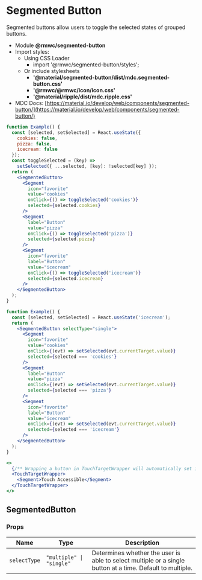 # Segmented Button

Segmented buttons allow users to toggle the selected states of grouped buttons.

- Module **@rmwc/segmented-button**
- Import styles:
  - Using CSS Loader
    - import '@rmwc/segmented-button/styles';
  - Or include stylesheets
    - **'@material/segmented-button/dist/mdc.segmented-button.css'**
    - **'@rmwc/@rmwc/icon/icon.css'**
    - **'@material/ripple/dist/mdc.ripple.css'**
- MDC Docs: [https://material.io/develop/web/components/segmented-button/](https://material.io/develop/web/components/segmented-button/)

```jsx
function Example() {
  const [selected, setSelected] = React.useState({
    cookies: false,
    pizza: false,
    icecream: false
  });
  const toggleSelected = (key) =>
    setSelected({ ...selected, [key]: !selected[key] });
  return (
    <SegmentedButton>
      <Segment
        icon="favorite"
        value="cookies"
        onClick={() => toggleSelected('cookies')}
        selected={selected.cookies}
      />
      <Segment
        label="Button"
        value="pizza"
        onClick={() => toggleSelected('pizza')}
        selected={selected.pizza}
      />
      <Segment
        icon="favorite"
        label="Button"
        value="icecream"
        onClick={() => toggleSelected('icecream')}
        selected={selected.icecream}
      />
    </SegmentedButton>
  );
}
```

```jsx
function Example() {
  const [selected, setSelected] = React.useState('icecream');
  return (
    <SegmentedButton selectType="single">
      <Segment
        icon="favorite"
        value="cookies"
        onClick={(evt) => setSelected(evt.currentTarget.value)}
        selected={selected === 'cookies'}
      />
      <Segment
        label="Button"
        value="pizza"
        onClick={(evt) => setSelected(evt.currentTarget.value)}
        selected={selected === 'pizza'}
      />
      <Segment
        icon="favorite"
        label="Button"
        value="icecream"
        onClick={(evt) => setSelected(evt.currentTarget.value)}
        selected={selected === 'icecream'}
      />
    </SegmentedButton>
  );
}
```

```jsx
<>
  {/** Wrapping a button in TouchTargetWrapper will automatically set its `touch` prop to true. */}
  <TouchTargetWrapper>
    <Segment>Touch Accessible</Segment>
  </TouchTargetWrapper>
</>
```

## SegmentedButton

### Props

| Name         | Type                     | Description                                                                                               |
| ------------ | ------------------------ | --------------------------------------------------------------------------------------------------------- |
| `selectType` | `"multiple" \| "single"` | Determines whether the user is able to select multiple or a single button at a time. Default to multiple. |
